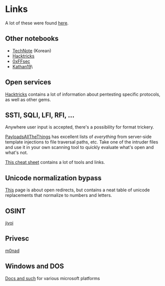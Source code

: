 # Links

A lot of these were found [here](https://github.com/collections/ctf-cybersec-resources).

## Other notebooks

* [TechNote](https://www.lazenca.net/display/TEC/TechNote) (Korean)
* [Hacktricks](https://book.hacktricks.xyz)
* [0xFFsec](https://0xffsec.com/handbook/)
* [Kathan19](https://kathan19.gitbook.io/howtohunt/)\


## Open services

[Hacktricks](https://book.hacktricks.xyz) contains a lot of information about pentesting specific protocols, as well as other gems.

## SSTI, SQLI, LFI, RFI, ...

Anywhere user input is accepted, there's a possibility for format trickery.

[PayloadsAllTheThings](https://github.com/swisskyrepo/PayloadsAllTheThings) has excellent lists of _everything_ from server-side template injections to file traversal paths, etc. Take one of the intruder files and use it in your own scanning tool to quickly evaluate what's open and what's not.

[This cheat sheet](https://github.com/riramar/Web-Attack-Cheat-Sheet) contains a lot of tools and links.

## Unicode normalization bypass

[This](https://www.hahwul.com/phoenix/ssrf-open-redirect) page is about open redirects, but contains a neat table of unicode replacements that normalize to numbers and letters.

## OSINT

[jivoi](https://github.com/jivoi/awesome-osint)

## Privesc

[m0nad](https://github.com/m0nad/awesome-privilege-escalation)

## Windows and DOS

[Docs and such](http://bytepointer.com/resources/index.htm) for various microsoft platforms
